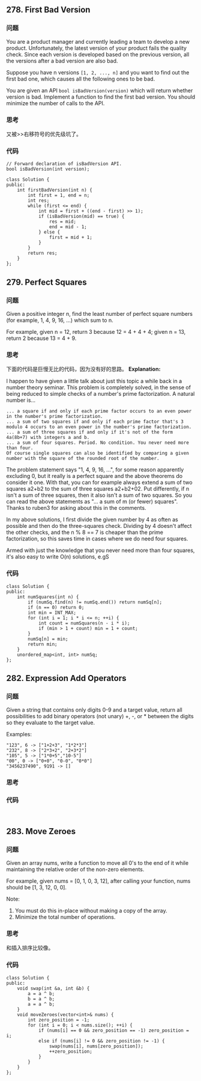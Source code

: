 ## 278. First Bad Version

### 问题
You are a product manager and currently leading a team to develop a new product. Unfortunately, the latest version of your product fails the quality check. Since each version is developed based on the previous version, all the versions after a bad version are also bad.

Suppose you have n versions `[1, 2, ..., n]` and you want to find out the first bad one, which causes all the following ones to be bad.

You are given an API `bool isBadVersion(version)` which will return whether version is bad. Implement a function to find the first bad version. You should minimize the number of calls to the API.

### 思考
又被>>右移符号的优先级坑了。

### 代码
```
// Forward declaration of isBadVersion API.
bool isBadVersion(int version);

class Solution {
public:
    int firstBadVersion(int n) {
        int first = 1, end = n;
        int res;
        while (first <= end) {
            int mid = first + ((end - first) >> 1);
            if (isBadVersion(mid) == true) {
                res = mid;
                end = mid - 1;
            } else {
                first = mid + 1;
            }
        }
        return res;
    }
};

```

## 279. Perfect Squares

### 问题

Given a positive integer n, find the least number of perfect square numbers (for example, 1, 4, 9, 16, ...) which sum to n.

For example, given n = 12, return 3 because 12 = 4 + 4 + 4; given n = 13, return 2 because 13 = 4 + 9.


### 思考
下面的代码是巨慢无比的代码，因为没有好的思路。
**Explanation:**   

I happen to have given a little talk about just this topic a while back in a number theory seminar. This problem is completely solved, in the sense of being reduced to simple checks of a number's prime factorization. A natural number is...
```
... a square if and only if each prime factor occurs to an even power in the number's prime factorization.
... a sum of two squares if and only if each prime factor that's 3 modulo 4 occurs to an even power in the number's prime factorization.
... a sum of three squares if and only if it's not of the form 4a(8b+7) with integers a and b.
... a sum of four squares. Period. No condition. You never need more than four.
Of course single squares can also be identified by comparing a given number with the square of the rounded root of the number.
```

The problem statement says "1, 4, 9, 16, ...", for some reason apparently excluding 0, but it really is a perfect square and the above theorems do consider it one. With that, you can for example always extend a sum of two squares a2+b2 to the sum of three squares a2+b2+02. Put differently, if n isn't a sum of three squares, then it also isn't a sum of two squares. So you can read the above statements as "... a sum of m (or fewer) squares". Thanks to ruben3 for asking about this in the comments.

In my above solutions, I first divide the given number by 4 as often as possible and then do the three-squares check. Dividing by 4 doesn't affect the other checks, and the n % 8 == 7 is cheaper than the prime factorization, so this saves time in cases where we do need four squares.

Armed with just the knowledge that you never need more than four squares, it's also easy to write O(n) solutions, e.gS

### 代码
```
class Solution {
public:
    int numSquares(int n) {
        if (numSq.find(n) != numSq.end()) return numSq[n];
        if (n == 0) return 0;
        int min = INT_MAX;
        for (int i = 1; i * i <= n; ++i) {
            int count = numSquares(n - i * i);
            if (min > 1 + count) min = 1 + count;
        }
        numSq[n] = min;
        return min;
    }
    unordered_map<int, int> numSq;
};

```


## 282. Expression Add Operators

### 问题

Given a string that contains only digits 0-9 and a target value, return all possibilities to add binary operators (not unary) +, -, or * between the digits so they evaluate to the target value.

Examples: 
```
"123", 6 -> ["1+2+3", "1*2*3"] 
"232", 8 -> ["2*3+2", "2+3*2"]
"105", 5 -> ["1*0+5","10-5"]
"00", 0 -> ["0+0", "0-0", "0*0"]
"3456237490", 9191 -> []
```

### 思考


### 代码
```


```


## 283. Move Zeroes
### 问题

Given an array nums, write a function to move all 0's to the end of it while maintaining the relative order of the non-zero elements.

For example, given nums = \[0, 1, 0, 3, 12\], after calling your function, nums should be \[1, 3, 12, 0, 0\].

Note:   
1. You must do this in-place without making a copy of the array.
2. Minimize the total number of operations.


### 思考
和插入排序比较像。

### 代码
```
class Solution {
public:
    void swap(int &a, int &b) {
        a = a ^ b;
        b = a ^ b;
        a = a ^ b;
    }
    void moveZeroes(vector<int>& nums) {
        int zero_position = -1;
        for (int i = 0; i < nums.size(); ++i) {
            if (nums[i] == 0 && zero_position == -1) zero_position = i;
            else if (nums[i] != 0 && zero_position != -1) {
                swap(nums[i], nums[zero_position]);
                ++zero_position;
            }
        }
    }
};

```
